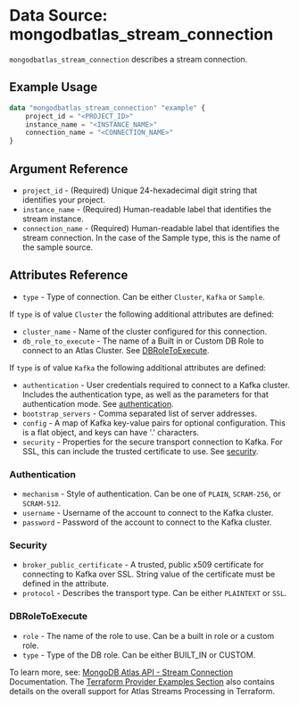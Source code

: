# Data Source: mongodbatlas_stream_connection

`mongodbatlas_stream_connection` describes a stream connection.

## Example Usage

```terraform
data "mongodbatlas_stream_connection" "example" {
    project_id = "<PROJECT_ID>"
    instance_name = "<INSTANCE_NAME>"
    connection_name = "<CONNECTION_NAME>"
}
```

## Argument Reference

* `project_id` - (Required) Unique 24-hexadecimal digit string that identifies your project.
* `instance_name` - (Required) Human-readable label that identifies the stream instance.
* `connection_name` - (Required) Human-readable label that identifies the stream connection. In the case of the Sample type, this is the name of the sample source.

## Attributes Reference

* `type` - Type of connection. Can be either `Cluster`, `Kafka` or `Sample`.

If `type` is of value `Cluster` the following additional attributes are defined:
* `cluster_name` - Name of the cluster configured for this connection.
* `db_role_to_execute` - The name of a Built in or Custom DB Role to connect to an Atlas Cluster. See [DBRoleToExecute](#DBRoleToExecute).

If `type` is of value `Kafka` the following additional attributes are defined:
* `authentication` - User credentials required to connect to a Kafka cluster. Includes the authentication type, as well as the parameters for that authentication mode. See [authentication](#authentication).
* `bootstrap_servers` - Comma separated list of server addresses.
* `config` - A map of Kafka key-value pairs for optional configuration. This is a flat object, and keys can have '.' characters.
* `security` - Properties for the secure transport connection to Kafka. For SSL, this can include the trusted certificate to use. See [security](#security).

### Authentication

* `mechanism` - Style of authentication. Can be one of `PLAIN`, `SCRAM-256`, or `SCRAM-512`.
* `username` - Username of the account to connect to the Kafka cluster.
* `password` - Password of the account to connect to the Kafka cluster.

### Security

* `broker_public_certificate` - A trusted, public x509 certificate for connecting to Kafka over SSL. String value of the certificate must be defined in the attribute.
* `protocol` - Describes the transport type. Can be either `PLAINTEXT` or `SSL`.

### DBRoleToExecute

* `role` - The name of the role to use. Can be a built in role or a custom role.
* `type` - Type of the DB role. Can be either BUILT_IN or CUSTOM.

To learn more, see: [MongoDB Atlas API - Stream Connection](https://www.mongodb.com/docs/atlas/reference/api-resources-spec/#tag/Streams/operation/getStreamConnection) Documentation.
The [Terraform Provider Examples Section](https://github.com/mongodb/terraform-provider-mongodbatlas/blob/master/examples/mongodbatlas_stream_instance/atlas-streams-user-journey.md) also contains details on the overall support for Atlas Streams Processing in Terraform.
